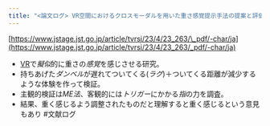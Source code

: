 ```yaml
---
title: "<論文ログ> VR空間におけるクロスモーダルを用いた重さ感覚提示手法の提案と評価"
---
```


[https://www.jstage.jst.go.jp/article/tvrsj/23/4/23_263/\_pdf/-char/ja](https://www.jstage.jst.go.jp/article/tvrsj/23/4/23_263/_pdf/-char/ja)

* [VR](VR.md)で*擬似*的に重さの*感覚*を感じさせる研究。
* 持ちあげた*ダンベル*が遅れてついてくる(*ラグ*)＋ついてくる距離が減少するような体験を作って検証。
* 主観的検証は*ME法*、客観的には*トリガー*にかかる*指*の力を調査。
* 結果、重く感じるよう調整されたものだと理解すると重く感じるという意見もあり
  \#文献ログ
